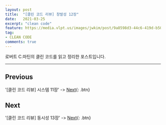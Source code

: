 ```yaml
---
layout: post
title:  "[클린 코드 리뷰] 창발성 12장"
date:   2021-03-25
excerpt: "clean code"
feature: https://media.vlpt.us/images/jwkim/post/9a8598d3-44c6-419d-b509-069370dd5c7e/%EA%B7%B8%EB%A6%BC3.png
tag:
- CLEAN CODE
comments: true
---
```


로버트 C.마틴의 클린 코드를 읽고 정리한 포스트입니다.



---


## Previous
'[클린 코드 리뷰] 시스템 11장' -> [Next](https://akfmdl.github.io//programming_clean_code_11/){: .btn}

## Next
'[클린 코드 리뷰] 동시성 13장' -> [Next](https://akfmdl.github.io//programming_clean_code_13/){: .btn}